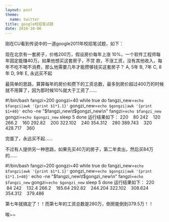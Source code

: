 ```yaml
---
layout: post
theme:
  name: twitter
title: google校招笔试题
date: 2010-10-06
---
```


刚在CU看到传说中的一道google2011年校招笔试题，如下：

现在北京有一套房子，价格200万，假设房价每年上涨 10%，一个软件工程师每年固定能赚40万。如果他想买这套房子，不贷 款，不涨工资，没有其他收入，每年不吃不喝不消费，那么他需要几年才能攒够钱买这套房子？
A, 5年
B, 7年
C, 8年
D, 9年
E, 永远买不起

最简单的思路，算算每年的房价和攒下的工资总数，最多到房价超过400万的时候就不用算了，因为那时候10%就大于工资了……

#!/bin/bash
fangzi=200
gongzi=40
while true
do
fangzi_new=`echo $fangzi|awk '{print $1*1.1}'`
gongzi_new=`echo $gongzi|awk '{print $1+40}'`
echo -ne "$fangzi_new\t$gongzi_new\n"
fangzi=`echo $fangzi_new`
gongzi=`echo $gongzi_new`
sleep 5
done
运行结果如下：
220    80
242    120
266.2    160
292.82    200
322.102    240
354.312    280
389.743    320
428.717    360

完蛋了，永远买不起……

不过有人提供另一种思路，如果先买40万的房子，第二年卖出，然后买84万的……

#!/bin/bash
fangzi=200
gongzi=40
while true
do
fangzi_new=`echo $fangzi|awk '{print $1*1.1}'`
gongzi_new=`echo $gongzi|awk '{print $1*1.1+40}'`
echo -ne "$fangzi_new\t$gongzi_new\n"
fangzi=`echo $fangzi_new`
gongzi=`echo $gongzi_new`
sleep 5
done
运行结果如下：
220    84
242    132.4
266.2    185.64
292.82    244.204
322.102    308.624
354.312    379.486

第七年就搞定了！！而第七年的工资总数是280万，倒房能倒到379.5万！！

唉~~
